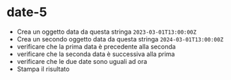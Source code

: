 # date-5
- Crea un oggetto data da questa stringa `2023-03-01T13:00:00Z`
- Crea un secondo oggetto data da questa stringa `2024-03-01T13:00:00Z`
- verificare che la prima data è precedente alla seconda
- verificare che la seconda data è successiva alla prima
- verificare che le due date sono uguali ad ora
- Stampa il risultato
